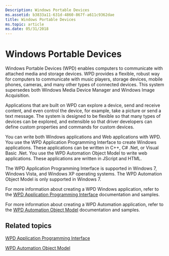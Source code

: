 ```yaml
---
Description: Windows Portable Devices
ms.assetid: b3833a11-631d-4860-867f-a611c9362dae
title: Windows Portable Devices
ms.topic: article
ms.date: 05/31/2018
---
```


# Windows Portable Devices

Windows Portable Devices (WPD) enables computers to communicate with attached media and storage devices. WPD provides a flexible, robust way for computers to communicate with music players, storage devices, mobile phones, cameras, and many other types of connected devices. This system supersedes both Windows Media Device Manager and Windows Image Acquisition.

Applications that are built on WPD can explore a device, send and receive content, and even control the device, for example, take a picture or send a text message. The system is designed to be flexible so that many types of devices can be explored, and extensible so that driver developers can define custom properties and commands for custom devices.

You can write both Windows applications and Web applications with WPD. You use the WPD Application Programming Interface to create Windows applications. These applications can be written in C++, C\# .Net, or Visual Basic .Net. You use the WPD Automation Object Model to write web applications. These applications are written in JScript and HTML.

The WPD Application Programming Interface is supported in Windows 7, Windows Vista, and Windows XP operating systems. The WPD Automation Object Model is only supported in Windows 7.

For more information about creating a WPD Windows application, refer to the [WPD Application Programming Interface](./wpd_sdk/wpd-application-programming-interface.md) documentation and samples.

For more information about creating a WPD Automation application, refer to the [WPD Automation Object Model](/previous-versions/windows/desktop/legacy/dd389295(v=vs.85)) documentation and samples.

## Related topics

<dl> <dt>


</dt> <dt>

[WPD Application Programming Interface](./wpd_sdk/wpd-application-programming-interface.md)
</dt> <dt>

[WPD Automation Object Model](/previous-versions/windows/desktop/legacy/dd389295(v=vs.85))
</dt> </dl>

 

 